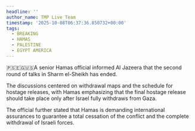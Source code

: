 ```yaml
---
headline: ''
author_name: TMP Live Team
timestamp: '2025-10-08T06:37:36.850732+00:00'
tags:
  - BREAKING
  - HAMAS
  - PALESTINE
  - EGYPT AMERICA
---
```

🇵🇸🇪🇬🇺🇸A senior Hamas official informed Al Jazeera that the second round of talks in Sharm el-Sheikh has ended.

The discussions centered on withdrawal maps and the schedule for hostage releases, with Hamas emphasizing that the final hostage release should take place only after Israel fully withdraws from Gaza.

The official further stated that Hamas is demanding international assurances to guarantee a total cessation of the conflict and the complete withdrawal of Israeli forces.
